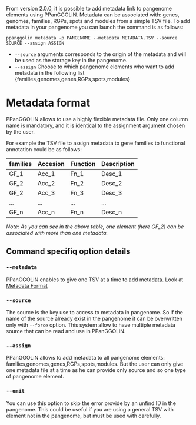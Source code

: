 From version 2.0.0, it is possible to add metadata link to pangenome elements using PPanGGOLiN. 
Metadata can be associated with: genes, genomes, families, RGPs, spots and modules from a simple TSV file. 
To add metadata in your pangenome you can launch the command is as follows:

`ppanggolin metadata -p PANGENOME --metadata METADATA.TSV --source SOURCE --assign ASSIGN`

- `--source` arguments corresponds to the origin of the metadata and will be used as the storage key in the pangenome.
- `--assign` Choose to which pangenome elements who want to add metadata in the following list {families,genomes,genes,RGPs,spots,modules}

# Metadata format

PPanGGOLiN allows to use a highly flexible metadata file. Only one column name is mandatory, and it is identical to the 
assignment argument chosen by the user.

For example the TSV file to assign metadata to gene families to functional annotation could be as follows:

| families | Accesion | Function | Description |
|----------|----------|----------|-------------|
| GF_1     | Acc_1    | Fn_1     | Desc_1      |
| GF_2     | Acc_2    | Fn_2     | Desc_2      |
| GF_2     | Acc_3    | Fn_3     | Desc_3      |
| ...      | ...      | ...      | ...         |
| GF_n     | Acc_n    | Fn_n     | Desc_n      |

*Note: As you can see in the above table, one element (here GF_2) can be associated with more than one metadata.*

## Command specifiq option details

### `--metadata`
PPanGGOLiN enables to give one TSV at a time to add metadata. Look at [Metadata Format](<https://github.com/labgem/PPanGGOLiN/wiki/Metadata#Metadata Format>)

### `--source` 
The source is the key use to access to metadata in pangenome. 
So if the name of the source already exist in the pangenome it can be overwritten only with `--force` option.
This system allow to have multiple metadata source that can be read and use in PPanGGOLiN.

### `--assign` 
PPanGGOLiN allows to add metadata to all pangenome elements: families,genomes,genes,RGPs,spots,modules.
But the user can only give one metadata file at a time as he can provide only source and so one type of pangenome element.

### `--omit`
You can use this option to skip the error provide by an unfind ID in the pangenome. 
This could be useful if you are using a general TSV with element not in the pangenome, but must be used with carefully.  

